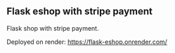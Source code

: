 <h2>Flask eshop with stripe payment</h2>

Flask shop with stripe payment.

Deployed on render: https://flask-eshop.onrender.com/
